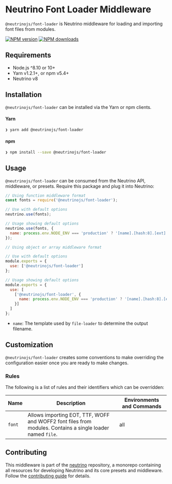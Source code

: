 # Neutrino Font Loader Middleware

`@neutrinojs/font-loader` is Neutrino middleware for loading and importing font files from modules.

[![NPM version][npm-image]][npm-url]
[![NPM downloads][npm-downloads]][npm-url]

## Requirements

- Node.js ^8.10 or 10+
- Yarn v1.2.1+, or npm v5.4+
- Neutrino v8

## Installation

`@neutrinojs/font-loader` can be installed via the Yarn or npm clients.

#### Yarn

```bash
❯ yarn add @neutrinojs/font-loader
```

#### npm

```bash
❯ npm install --save @neutrinojs/font-loader
```

## Usage

`@neutrinojs/font-loader` can be consumed from the Neutrino API, middleware, or presets. Require this package
and plug it into Neutrino:

```js
// Using function middleware format
const fonts = require('@neutrinojs/font-loader');

// Use with default options
neutrino.use(fonts);

// Usage showing default options
neutrino.use(fonts, {
  name: process.env.NODE_ENV === 'production' ? '[name].[hash:8].[ext]' : '[name].[ext]'
});
```

```js
// Using object or array middleware format

// Use with default options
module.exports = {
  use: ['@neutrinojs/font-loader']
};

// Usage showing default options
module.exports = {
  use: [
    ['@neutrinojs/font-loader', {
      name: process.env.NODE_ENV === 'production' ? '[name].[hash:8].[ext]' : '[name].[ext]'
    }]
  ]
};
```

- `name`: The template used by `file-loader` to determine the output filename.

## Customization

`@neutrinojs/font-loader` creates some conventions to make overriding the configuration easier once you are
ready to make changes.

### Rules

The following is a list of rules and their identifiers which can be overridden:

| Name | Description | Environments and Commands |
| --- | --- | --- |
| `font` | Allows importing EOT, TTF, WOFF and WOFF2 font files from modules. Contains a single loader named `file`. | all |

## Contributing

This middleware is part of the [neutrino](https://github.com/neutrinojs/neutrino) repository, a monorepo
containing all resources for developing Neutrino and its core presets and middleware. Follow the
[contributing guide](https://neutrinojs.org/contributing/) for details.

[npm-image]: https://img.shields.io/npm/v/@neutrinojs/font-loader.svg
[npm-downloads]: https://img.shields.io/npm/dt/@neutrinojs/font-loader.svg
[npm-url]: https://www.npmjs.com/package/@neutrinojs/font-loader

